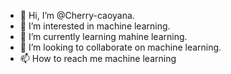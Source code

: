 - 👋 Hi, I’m @Cherry-caoyana.
- 👀 I’m interested in machine learning.
- 🌱 I’m currently learning mahine learning.
- 💞️ I’m looking to collaborate on machine learning.
- 📫 How to reach me machine learning

<!---
Cherry-caoyana/Cherry-caoyana is a ✨ special ✨ repository because its `README.md` (this file) appears on your GitHub profile.
You can click the Preview link to take a look at your changes.
--->
